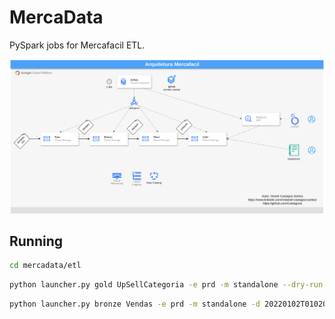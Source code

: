 # MercaData

PySpark jobs for Mercafacil ETL.

![Arquitetura](mercafacil.drawio.svg)

## Running
```bash
cd mercadata/etl
```

```bash
python launcher.py gold UpSellCategoria -e prd -m standalone --dry-run
```

```bash
python launcher.py bronze Vendas -e prd -m standalone -d 20220102T010203
```
